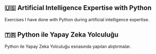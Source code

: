 ## 🇺🇸 Artificial Intelligence Expertise with Python
Exercises I have done with Python during artificial intelligence expertise.

## 🇹🇷 Python ile Yapay Zeka Yolculuğu
Python ile Yapay Zeka Yolculuğu esnasında yapılan alıştırmalar.
